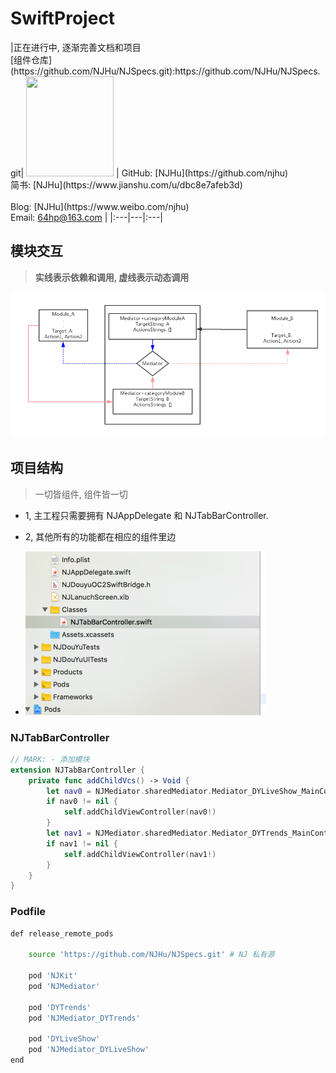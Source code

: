 <h1>SwiftProject</h1>
|正在进行中, 逐渐完善文档和项目<br> [组件仓库](https://github.com/NJHu/NJSpecs.git):https://github.com/NJHu/NJSpecs.git| <img src="https://raw.githubusercontent.com/NJHu/iOSProject/master/images/nj.jpg" width="140px" height="160px" onclick="javascript:void(0);"/> | GitHub: [NJHu](https://github.com/njhu)<br>简书: [NJHu](https://www.jianshu.com/u/dbc8e7afeb3d)<br><br>Blog: [NJHu](https://www.weibo.com/njhu)<br>Email: <a href="64hp@163.com">64hp@163.com</a> |
|:---|---|:---|


## 模块交互
> **实线表示依赖和调用, 虚线表示动态调用**

![](./images/mediator.png)

## 项目结构
> 一切皆组件, 组件皆一切

- 1, 主工程只需要拥有 NJAppDelegate 和 NJTabBarController. 
- 2, 其他所有的功能都在相应的组件里边

- ![](./images/Swiftmulu.png)

### NJTabBarController

``` swift
// MARK: - 添加模块
extension NJTabBarController {
    private func addChildVcs() -> Void {
        let nav0 = NJMediator.sharedMediator.Mediator_DYLiveShow_MainController()
        if nav0 != nil {
            self.addChildViewController(nav0!)
        }
        let nav1 = NJMediator.sharedMediator.Mediator_DYTrends_MainController()
        if nav1 != nil {
            self.addChildViewController(nav1!)
        }
    }
}
```

### Podfile

```bash
def release_remote_pods
    
    source 'https://github.com/NJHu/NJSpecs.git' # NJ 私有源
    
    pod 'NJKit'
    pod 'NJMediator'
    
    pod 'DYTrends'
    pod 'NJMediator_DYTrends'
    
    pod 'DYLiveShow'
    pod 'NJMediator_DYLiveShow'
end
```
